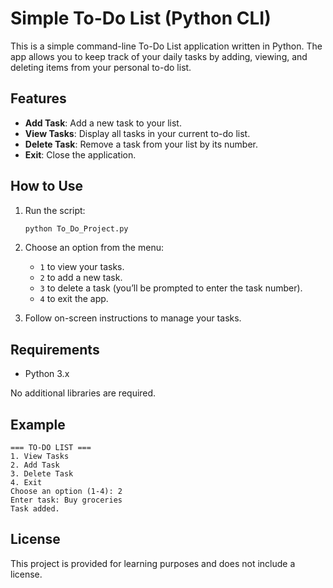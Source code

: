 # Simple To-Do List (Python CLI)

This is a simple command-line To-Do List application written in Python. The app allows you to keep track of your daily tasks by adding, viewing, and deleting items from your personal to-do list.

## Features

- **Add Task**: Add a new task to your list.
- **View Tasks**: Display all tasks in your current to-do list.
- **Delete Task**: Remove a task from your list by its number.
- **Exit**: Close the application.

## How to Use

1. Run the script:

   ```bash
   python To_Do_Project.py
   ```

2. Choose an option from the menu:
   - `1` to view your tasks.
   - `2` to add a new task.
   - `3` to delete a task (you’ll be prompted to enter the task number).
   - `4` to exit the app.

3. Follow on-screen instructions to manage your tasks.

## Requirements

- Python 3.x

No additional libraries are required.

## Example

```
=== TO-DO LIST ===
1. View Tasks
2. Add Task
3. Delete Task
4. Exit
Choose an option (1-4): 2
Enter task: Buy groceries
Task added.
```

## License

This project is provided for learning purposes and does not include a license.
